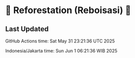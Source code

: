 
# 🌳 Reforestation (Reboisasi) 🌲

## Last Updated

GitHub Actions time: Sat May 31 23:21:36 UTC 2025

Indonesia/Jakarta time: Sun Jun  1 06:21:36 WIB 2025
